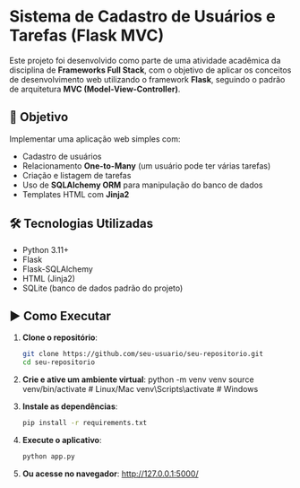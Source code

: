 # Sistema de Cadastro de Usuários e Tarefas (Flask MVC)

Este projeto foi desenvolvido como parte de uma atividade acadêmica da disciplina de **Frameworks Full Stack**, com o objetivo de aplicar os conceitos de desenvolvimento web utilizando o framework **Flask**, seguindo o padrão de arquitetura **MVC (Model-View-Controller)**.

## 🎯 Objetivo

Implementar uma aplicação web simples com:
- Cadastro de usuários
- Relacionamento **One-to-Many** (um usuário pode ter várias tarefas)
- Criação e listagem de tarefas
- Uso de **SQLAlchemy ORM** para manipulação do banco de dados
- Templates HTML com **Jinja2**

## 🛠 Tecnologias Utilizadas

- Python 3.11+
- Flask
- Flask-SQLAlchemy
- HTML (Jinja2)
- SQLite (banco de dados padrão do projeto)


## ▶️ Como Executar

1. **Clone o repositório**:
   ```bash
   git clone https://github.com/seu-usuario/seu-repositorio.git
   cd seu-repositorio

2. **Crie e ative um ambiente virtual**:
python -m venv venv
source venv/bin/activate  # Linux/Mac
venv\Scripts\activate     # Windows

3. **Instale as dependências**:
   ```bash
   pip install -r requirements.txt

4. **Execute o aplicativo**:
   ```bash
   python app.py

5. **Ou acesse no navegador**:
   http://127.0.0.1:5000/




